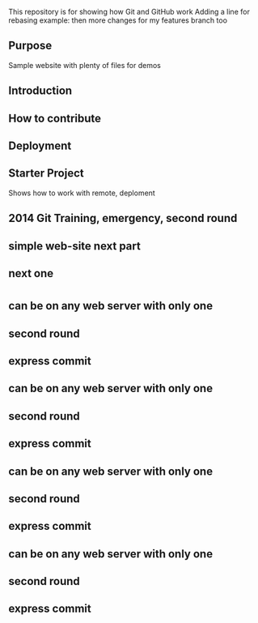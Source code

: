 
This repository is for showing how Git and GitHub work
Adding a line for rebasing example:
then more changes for my features branch too


## Purpose

Sample website with plenty of files for demos

## Introduction

## How to contribute

## Deployment

## Starter Project
Shows how to work with remote, deploment

## 2014 Git Training, emergency, second round

## simple web-site next part

## next one

#
## can be on any web server with only one

## second round

## express commit

## can be on any web server with only one

## second round

## express commit

## can be on any web server with only one

## second round

## express commit

## can be on any web server with only one

## second round

## express commit


